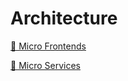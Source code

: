 # Architecture

[📜 Micro Frontends](https://martinfowler.com/articles/micro-frontends.html)

[📜 Micro Services](https://martinfowler.com/articles/microservices.html)
